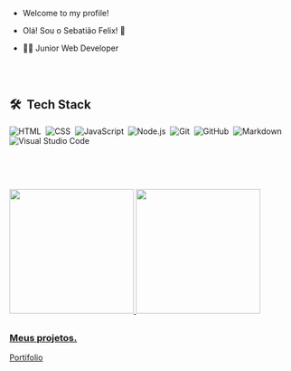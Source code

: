 - Welcome to my profile!

- Olá! Sou o Sebatião Felix! 👋

- 👨‍💻 Junior Web Developer 

<br><br>

## 🛠 &nbsp;Tech Stack

![HTML](https://img.shields.io/badge/-HTML-05122A?style=flat&logo=HTML5)&nbsp;
![CSS](https://img.shields.io/badge/-CSS-05122A?style=flat&logo=CSS3&logoColor=1572B6)&nbsp;
![JavaScript](https://img.shields.io/badge/-JavaScript-05122A?style=flat&logo=javascript)&nbsp;
![Node.js](https://img.shields.io/badge/-Node.js-05122A?style=flat&logo=node.js)&nbsp;
![Git](https://img.shields.io/badge/-Git-05122A?style=flat&logo=git)&nbsp;
![GitHub](https://img.shields.io/badge/-GitHub-05122A?style=flat&logo=github)&nbsp;
![Markdown](https://img.shields.io/badge/-Markdown-05122A?style=flat&logo=markdown)&nbsp;
![Visual Studio Code](https://img.shields.io/badge/-Visual%20Studio%20Code-05122A?style=flat&logo=visual-studio-code&logoColor=007ACC)&nbsp;

<br><br>

##

<div>
  <a href="https://github.com/Raposa-Dev">
  <img height = "220em" src = "https://github-readme-stats.vercel.app/api?username=Raposa-Dev&show_icons=true&theme=synthwave&include_all_commits=true&count_private=true" />
  <img height = "220em" src = "https://github-readme-stats.vercel.app/api/top-langs/?username=Raposa-Dev&theme=synthwave" />
</div>

  ##
  
<h3>Meus projetos.</h3>

[Portifolio](https://fuchs-code.netlify.app/)

 
<!--
**Raposa-Dev/Raposa-Dev** is a ✨ _special_ ✨ repository because its `README.md` (this file) appears on your GitHub profile.

Here are some ideas to get you started:

- 🔭 I’m currently working on ...
- 🌱 I’m currently learning ...
- 👯 I’m looking to collaborate on ...
- 🤔 I’m looking for help with ...
- 💬 Ask me about ...
- 📫 How to reach me: ...
- 😄 Pronouns: ...
- ⚡ Fun fact: ...
-->
